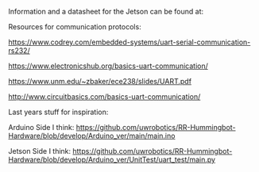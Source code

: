 Information and a datasheet for the Jetson can be found at:

Resources for communication protocols:

https://www.codrey.com/embedded-systems/uart-serial-communication-rs232/

https://www.electronicshub.org/basics-uart-communication/

https://www.unm.edu/~zbaker/ece238/slides/UART.pdf

http://www.circuitbasics.com/basics-uart-communication/

Last years stuff for inspiration:

Arduino Side I think: https://github.com/uwrobotics/RR-Hummingbot-Hardware/blob/develop/Arduino_ver/main/main.ino

Jetson Side I think: https://github.com/uwrobotics/RR-Hummingbot-Hardware/blob/develop/Arduino_ver/UnitTest/uart_test/main.py
